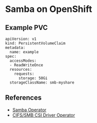 # Samba on OpenShift

## Example PVC

```
apiVersion: v1
kind: PersistentVolumeClaim
metadata:
  name: example
spec:
  accessModes:
  - ReadWriteOnce
  resources:
    requests:
      storage: 50Gi
  storageClassName: smb-myshare
```

## References

* [Samba Operator](https://github.com/samba-in-kubernetes/samba-operator)
* [CIFS/SMB CSI Driver Operator](https://docs.redhat.com/en/documentation/openshift_container_platform/4.16/html/storage/using-container-storage-interface-csi#persistent-storage-csi-smb-cifs)
